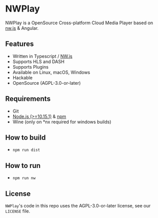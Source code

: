 # NWPlay

NWPlay is a OpenSource Cross-platform Cloud Media Player based on [nw.js](http://nwjs.io) & Angular.

## Features

- Written in Typescript / [NW.js](https://nwjs.io)
- Supports HLS and DASH
- Supports Plugins
- Available on Linux, macOS, Windows
- Hackable
- OpenSource (AGPL-3.0-or-later)

## Requirements

- Git
- [Node.js (>=10.15.1)](https://nodejs.org) & [npm](https://www.npmjs.com)
- Wine (only on \*nx required for windows builds)

## How to build

- `npm run dist`

## How to run

- `npm run nw`

## License

`NWPlay`'s code in this repo uses the AGPL-3.0-or-later license, see our `LICENSE` file.
